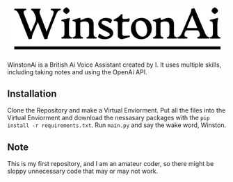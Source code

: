 ![WinstonAi](data/Images/WinstonAi.jpg)

WinstonAi is a British Ai Voice Assistant created by I. It uses multiple skills, including taking notes and using the OpenAi API.







## Installation

Clone the Repository and make a Virtual Enviorment. Put all the files into the Virtual Enviorment and download the nessasary packages with the ` pip install -r requirements.txt `.
Run ` main.py ` and say the wake word, Winston.

## Note

This is my first repository, and I am an amateur coder, so there might be sloppy unnecessary code that may or may not work.
